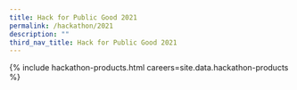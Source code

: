 ```yaml
---
title: Hack for Public Good 2021
permalink: /hackathon/2021
description: ""
third_nav_title: Hack for Public Good 2021
---
```





{% include hackathon-products.html careers=site.data.hackathon-products %}